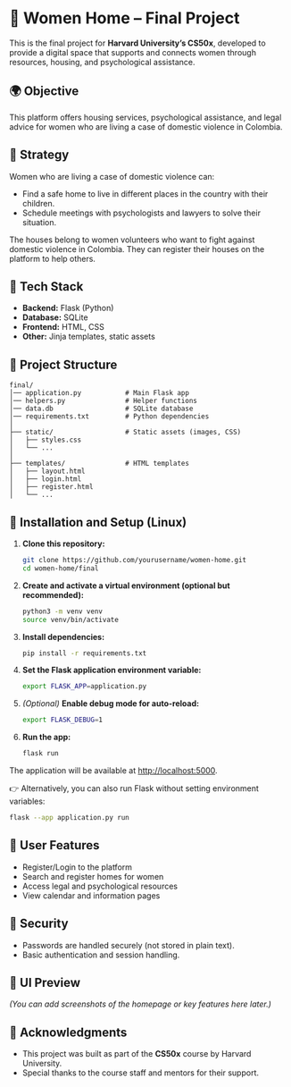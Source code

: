 # 🏡 Women Home – Final Project

This is the final project for **Harvard University’s CS50x**, developed to provide a digital space that supports and connects women through resources, housing, and psychological assistance.

## 🌍 Objective

This platform offers housing services, psychological assistance, and legal advice for women who are living a case of domestic violence in Colombia.

## 🧭 Strategy

Women who are living a case of domestic violence can:
- Find a safe home to live in different places in the country with their children.
- Schedule meetings with psychologists and lawyers to solve their situation.

The houses belong to women volunteers who want to fight against domestic violence in Colombia. They can register their houses on the platform to help others.

## 🧰 Tech Stack

- **Backend:** Flask (Python)
- **Database:** SQLite
- **Frontend:** HTML, CSS
- **Other:** Jinja templates, static assets

## 📁 Project Structure

```
final/
│── application.py           # Main Flask app
│── helpers.py               # Helper functions
│── data.db                  # SQLite database
│── requirements.txt         # Python dependencies
│
├── static/                  # Static assets (images, CSS)
│   ├── styles.css
│   └── ...
│
├── templates/               # HTML templates
│   ├── layout.html
│   ├── login.html
│   ├── register.html
│   └── ...
```

## 🚀 Installation and Setup (Linux)

1. **Clone this repository:**
   ```bash
   git clone https://github.com/yourusername/women-home.git
   cd women-home/final
   ```

2. **Create and activate a virtual environment (optional but recommended):**
   ```bash
   python3 -m venv venv
   source venv/bin/activate
   ```

3. **Install dependencies:**
   ```bash
   pip install -r requirements.txt
   ```

4. **Set the Flask application environment variable:**
   ```bash
   export FLASK_APP=application.py
   ```

5. *(Optional)* **Enable debug mode for auto-reload:**
   ```bash
   export FLASK_DEBUG=1
   ```

6. **Run the app:**
   ```bash
   flask run
   ```

The application will be available at [http://localhost:5000](http://localhost:5000).

👉 Alternatively, you can also run Flask without setting environment variables:

```bash
flask --app application.py run
```

## 👤 User Features

- Register/Login to the platform  
- Search and register homes for women  
- Access legal and psychological resources  
- View calendar and information pages  

## 🔐 Security

- Passwords are handled securely (not stored in plain text).  
- Basic authentication and session handling.

## 📸 UI Preview

*(You can add screenshots of the homepage or key features here later.)*

## 📝 Acknowledgments

- This project was built as part of the **CS50x** course by Harvard University.  
- Special thanks to the course staff and mentors for their support.
